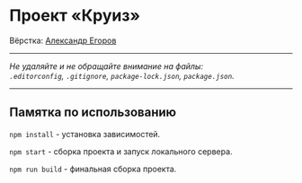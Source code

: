 # Проект «Круиз»

Вёрстка: [Александр Егоров](https://github.com/stigsanek)

---

_Не удаляйте и не обращайте внимание на файлы:_<br>
_`.editorconfig`, `.gitignore`, `package-lock.json`, `package.json`._

---

## Памятка по использованию

`npm install` - установка зависимостей.

`npm start` - сборка проекта и запуск локального сервера.

`npm run build` - финальная сборка проекта.
